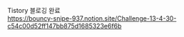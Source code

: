 
Tistory 블로깅 완료  
https://bouncy-snipe-937.notion.site/Challenge-13-4-30-c54c00d52ff147bb875d1685323e6f6b
